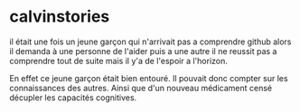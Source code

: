 # calvinstories
il était une fois un jeune garçon qui n'arrivait pas a comprendre github alors il demanda à une personne de l'aider puis a une autre il ne reussit pas a comprendre tout de suite mais il y'a de l'espoir a l'horizon.

En effet ce jeune garçon était bien entouré. Il pouvait donc compter sur les connaissances des autres. Ainsi que d'un nouveau médicament censé décupler les capacités cognitives.